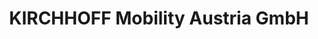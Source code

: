 ---
title: "KIRCHHOFF Mobility Austria GmbH"
url: /tresdorf-gewerbegebiet/kirchhoff-mobility-austria-gmbh/
shop: Autowerkstatt
---